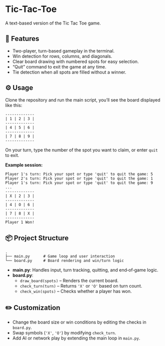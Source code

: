 # Tic-Tac-Toe

A text-based version of the Tic Tac Toe game.

## 🚀 Features

- Two-player, turn-based gameplay in the terminal.  
- Win detection for rows, columns, and diagonals.  
- Clear board drawing with numbered spots for easy selection.  
- “Quit” command to exit the game at any time.  
- Tie detection when all spots are filled without a winner.

## ⚙️ Usage

Clone the repository and run the main script, you’ll see the board displayed like this:

```
-------------
| 1 | 2 | 3 |
-------------
| 4 | 5 | 6 |
-------------
| 7 | 8 | 9 |
-------------
```

On your turn, type the number of the spot you want to claim, or enter `quit` to exit.

**Example session:**

```
Player 1's turn: Pick your spot or type 'quit' to quit the game: 5
Player 2's turn: Pick your spot or type 'quit' to quit the game: 1
Player 1's turn: Pick your spot or type 'quit' to quit the game: 9
...
-------------
| X | 2 | 3 |
-------------
| 4 | O | 6 |
-------------
| 7 | 8 | X |
-------------
Player 1 Won!
```

## 📦 Project Structure

```
.
├── main.py      # Game loop and user interaction
└── board.py     # Board rendering and win/turn logic
```

- **main.py**: Handles input, turn tracking, quitting, and end‑of‑game logic.  
- **board.py**:  
  - `draw_board(spots)` – Renders the current board.  
  - `check_turn(turn)` – Returns `'X'` or `'O'` based on turn count.  
  - `check_win(spots)` – Checks whether a player has won.

## ✏️ Customization

- Change the board size or win conditions by editing the checks in `board.py`.  
- Swap symbols (`'X'`, `'O'`) by modifying `check_turn`.  
- Add AI or network play by extending the main loop in `main.py`.
